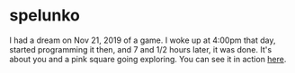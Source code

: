 # spelunko
I had a dream on Nov 21, 2019 of a game. I woke up at 4:00pm that day, started programming it then, and 7 and 1/2 hours later, it was done. It's about you and a pink square going exploring.
You can see it in action [here](http://owendavies.org/spelunko/).
